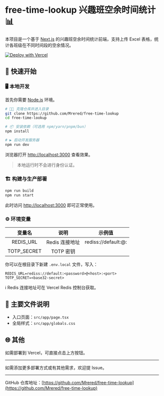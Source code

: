 # free-time-lookup 兴趣班空余时间统计 📊

本项目是一个基于 [Next.js](https://nextjs.org) 的兴趣班空余时间统计前端，支持上传 Excel 表格，统计各班级在不同时间段的空余情况。

[![Deploy with Vercel](https://vercel.com/button)](https://vercel.com/new/clone?repository-url=https://github.com/Mrered/free-time-lookup)

## 🚀 快速开始

### 🖥️ 本地开发

首先你需要 [Node.js](https://nodejs.org/en/download/package-manager/all) 环境。

```bash
# 🧑‍💻 克隆仓库并进入目录
git clone https://github.com/Mrered/free-time-lookup
cd free-time-lookup

# 📦 安装依赖（可选用 npm/yarn/pnpm/bun）
npm install

# ▶️ 启动开发服务器
npm run dev
```

浏览器打开 [http://localhost:3000](http://localhost:3000/) 查看效果。

> 本地运行时不会进行身份认证。

### 🏗️ 构建与生产部署

```bash
npm run build
npm run start
```

此时访问 [http://localhost:3000](http://localhost:3000/) 即可正常使用。

### ⚙️ 环境变量

|  变量名     |     说明       |                   示例值                    |
|:-----------:|:--------------:|:-------------------------------------------:|
|  REDIS_URL  | Redis 连接地址 | rediss://default:<password>@<host>:<port>   |
| TOTP_SECRET |    TOTP 密钥   |               <base32-secret>               |

你可以在根目录下新建 `.env.local` 文件，写入：

```
REDIS_URL=rediss://default:<password>@<host>:<port>
TOTP_SECRET=<base32-secret>
```

ℹ️ Redis 连接地址可在 Vercel Redis 控制台获取。

## 📁 主要文件说明

- 入口页面：`src/app/page.tsx`
- 全局样式：`src/app/globals.css`

## 🌐 其他

如需部署到 Vercel，可直接点击上方按钮。

---

如需添加更多部署方式或有其他需求，欢迎提 Issue。

---

GitHub 仓库地址：[https://github.com/Mrered/free-time-lookup](https://github.com/Mrered/free-time-lookup)
